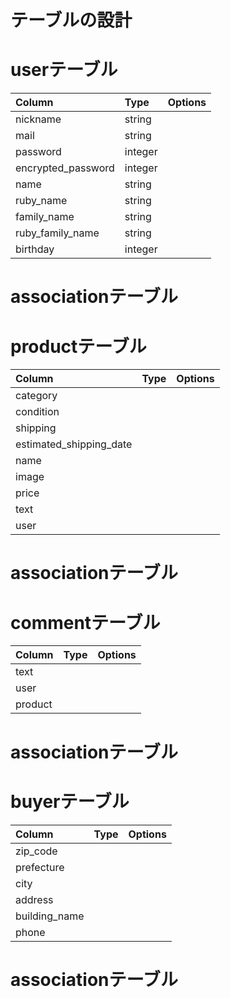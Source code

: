 # テーブルの設計

# userテーブル
| Column             | Type       | Options                        |
|:-------------------|:-----------|:-------------------------------|
| nickname           | string
| mail               | string
| password           | integer
| encrypted_password | integer
| name               | string
| ruby_name          | string
| family_name        | string
| ruby_family_name   | string
| birthday           | integer

# associationテーブル

# productテーブル
| Column                  | Type       | Options                        |
|:------------------------|:-----------|:-------------------------------|
| category                |
| condition               |
| shipping                |
| estimated_shipping_date |
| name                    |
| image                   |
| price                   |
| text                    |
| user                    |
# associationテーブル

# commentテーブル
| Column    | Type       | Options                        |
|:----------|:-----------|:-------------------------------|
| text      |
| user      |
| product   |
# associationテーブル

# buyerテーブル
| Column             | Type       | Options                        |
|:-------------------|:-----------|:-------------------------------|
| zip_code           |
| prefecture         |
| city               |
| address            |
| building_name      |
| phone              |
# associationテーブル